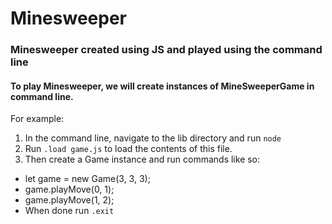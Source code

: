 # Minesweeper
### Minesweeper created using JS and played using the command line

#### To play Minesweeper, we will create instances of MineSweeperGame in command line.
For example:
1. In the command line, navigate to the lib directory and run `node`
2. Run `.load game.js` to load the contents of this file.
3. Then create a Game instance and run commands like so:
- let game = new Game(3, 3, 3);
- game.playMove(0, 1);
- game.playMove(1, 2);
- When done run `.exit`